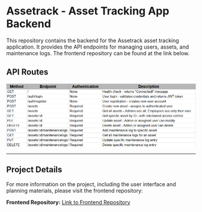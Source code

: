 # Assetrack - Asset Tracking App Backend

This repository contains the backend for the Assetrack asset tracking application. It provides the API endpoints for managing users, assets, and maintenance logs. The frontend repository can be found at the link below.

## API Routes
![Screenshot of API routes](/images/API_routes.png)

---

## Project Details

For more information on the project, including the user interface and planning materials, please visit the frontend repository:

**Frontend Repository:** [Link to Frontend Repository](https://github.com/GLJ20/asset-tracking-fe)